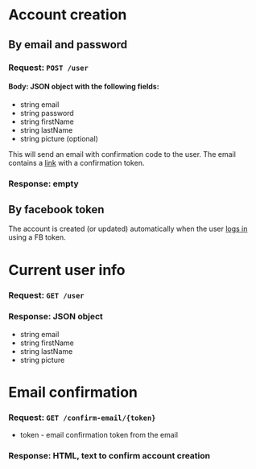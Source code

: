 # Account creation
## By email and password
### Request: `POST /user`
#### Body: JSON object with the following fields:

* string email
* string password
* string firstName
* string lastName
* string picture (optional)

This will send an email with confirmation code to the user. The email contains a [link](#email-confirmation) with a confirmation token.
### Response: empty

## By facebook token
The account is created (or updated) automatically when the user [logs in](auth.md) using a FB token.

# Current user info
### Request: `GET /user`
### Response: JSON object
* string email
* string firstName
* string lastName
* string picture

# Email confirmation
### Request: `GET /confirm-email/{token}`
* token - email confirmation token from the email

### Response: HTML, text to confirm account creation
